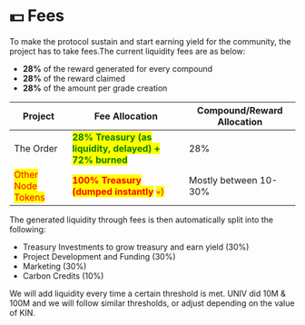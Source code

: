 # 💵 Fees

To make the protocol sustain and start earning yield for the community, the project has to take fees.The current liquidity fees are as below:

* **28%** of the reward generated for every compound
* **28%** of the reward claimed
* **28%** of the amount per grade creation

| Project                                           | Fee Allocation                                                                                                                          | Compound/Reward Allocation |
| ------------------------------------------------- | --------------------------------------------------------------------------------------------------------------------------------------- | -------------------------- |
| The Order                                         | <mark style="color:green;">**28% Treasury (as liquidity, delayed) + 72% burned**</mark>                                                 | 28%                        |
| <mark style="color:red;">Other Node Tokens</mark> | <mark style="color:red;">**100% Treasury (dumped instantly**</mark> <mark style="color:red;"></mark><mark style="color:red;">💀)</mark> | Mostly between 10-30%      |

The generated liquidity through fees is then automatically split into the following:

* Treasury Investments to grow treasury and earn yield (30%)​
* Project Development and Funding (30%)
* Marketing (30%)
* Carbon Credits (10%)

We will add liquidity every time a certain threshold is met. UNIV did 10M & 100M and we will follow similar thresholds, or adjust depending on the value of KIN.
